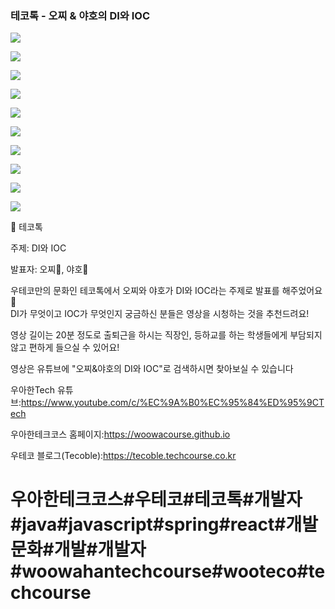 ### 테코톡 - 오찌 & 야호의 DI와 IOC

![](001.png)

![](002.png)

![](003.png)

![](004.png)

![](005.png)

![](006.png)

![](007.png)

![](008.png)

![](009.png)

![](010.png)

📮 테코톡

주제: DI와 IOC

발표자: 오찌🎤, 야호🥪

우테코만의 문화인 테코톡에서 오찌와 야호가 DI와 IOC라는 주제로 발표를 해주었어요👏\
DI가 무엇이고 IOC가 무엇인지 궁금하신 분들은 영상을 시청하는 것을 추천드려요!

영상 길이는 20분 정도로 출퇴근을 하시는 직장인, 등하교를 하는 학생들에게 부담되지 않고 편하게 들으실 수 있어요!

영상은 유튜브에 "오찌&야호의 DI와 IOC"로 검색하시면 찾아보실 수 있습니다

우아한Tech 유튜브:https://www.youtube.com/c/%EC%9A%B0%EC%95%84%ED%95%9CTech

우아한테크코스 홈페이지:https://woowacourse.github.io

우테코 블로그(Tecoble):https://tecoble.techcourse.co.kr

# 우아한테크코스#우테코#테코톡#개발자#java#javascript#spring#react#개발문화#개발#개발자#woowahantechcourse#wooteco#techcourse
